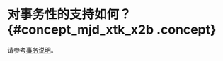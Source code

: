# 对事务性的支持如何？ {#concept_mjd_xtk_x2b .concept}

请参考[事务说明](../../../../../cn.zh-CN/事务引擎手册/事务性说明/基本SET语句.md#)。

